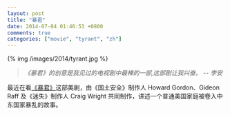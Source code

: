 ```yaml
---
layout: post
title: "暴君"
date: 2014-07-04 01:46:53 +0800
comments: true
categories: ["movie", "tyrant", "zh"]
---
```


{% img /images/2014/tyrant.jpg %}

> _《暴君》的创意是我见过的电视剧中最棒的一部,这部剧让我兴奋。 -- 李安_

最近在看<a href="http://movie.douban.com/subject/22232279/" target="_blank">《暴君》</a>这部美剧，由《国土安全》制作人 Howard Gordon、Gideon Raff 及《迷失》制作人 Craig Wright 共同制作，讲述一个普通美国家庭被卷入中东国家暴乱的故事。
